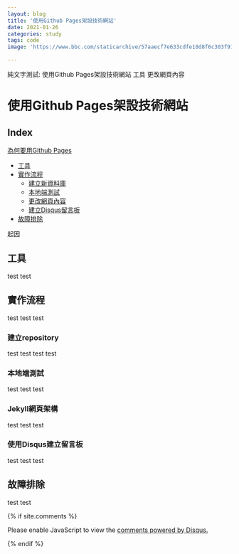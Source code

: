 ```yaml
---
layout: blog
title: '使用Github Pages架設技術網站'
date: 2021-01-26
categories: study
tags: code
image: 'https://www.bbc.com/staticarchive/57aaecf7e633cdfe10d8f6c303f911a142f7da57.jpg'

---
```

純文字測試:
使用Github Pages架設技術網站
工具
更改網頁內容


# 使用Github Pages架設技術網站
## Index
<a href='#pages'>為何要用Github Pages</a>
* [工具](##工具)
* [實作流程](##實作流程)
    * [建立新資料庫](###建立repository)  
    * [本地端測試](###本地端測試)
    * [更改網頁內容](###Jekyll網頁架構)
    * [建立Disqus留言板](###使用Disqus建立留言板)
* [故障排除](##故障排除)

<a name='pages'>起因</a>


## 工具
test
test

## 實作流程
test
test
test

### 建立repository
test
test
test
test

### 本地端測試
test
test
test

### Jekyll網頁架構
test
test
test

### 使用Disqus建立留言板
test
test
test

## 故障排除
test
test


<!-- 顯示留言區 -->
{% if site.comments %}

<div id="disqus_thread"></div>
<script>
    /**
    *  RECOMMENDED CONFIGURATION VARIABLES: EDIT AND UNCOMMENT THE SECTION BELOW TO INSERT DYNAMIC VALUES FROM YOUR PLATFORM OR CMS.
    *  LEARN WHY DEFINING THESE VARIABLES IS IMPORTANT: https://disqus.com/admin/universalcode/#configuration-variables    */
    /*
    var disqus_config = function () {
    this.page.url = PAGE_URL;  // Replace PAGE_URL with your page's canonical URL variable
    this.page.identifier = PAGE_IDENTIFIER; // Replace PAGE_IDENTIFIER with your page's unique identifier variable
    };
    */
    (function() { // DON'T EDIT BELOW THIS LINE
    var d = document, s = d.createElement('script');
    s.src = 'https://kaia-hsu.disqus.com/embed.js';
    s.setAttribute('data-timestamp', +new Date());
    (d.head || d.body).appendChild(s);
    })();
</script>
<noscript>Please enable JavaScript to view the <a href="https://disqus.com/?ref_noscript">comments powered by Disqus.</a></noscript>


{% endif %}
